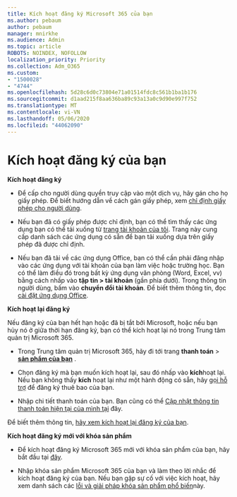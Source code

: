 ```yaml
---
title: Kích hoạt đăng ký Microsoft 365 của bạn
ms.author: pebaum
author: pebaum
manager: mnirkhe
ms.audience: Admin
ms.topic: article
ROBOTS: NOINDEX, NOFOLLOW
localization_priority: Priority
ms.collection: Adm_O365
ms.custom:
- "1500028"
- "4744"
ms.openlocfilehash: 5d28c6d0c73804e71a01514fdc8c561b1ba1b176
ms.sourcegitcommit: d1aad215f8aa636ba89c93a13a0c9d90e997f752
ms.translationtype: MT
ms.contentlocale: vi-VN
ms.lasthandoff: 05/06/2020
ms.locfileid: "44062090"
---
```

# <a name="activate-your-subscription"></a>Kích hoạt đăng ký của bạn

**Kích hoạt đăng ký**

- Để cấp cho người dùng quyền truy cập vào một dịch vụ, hãy gán cho họ giấy phép. Để biết hướng dẫn về cách gán giấy phép, xem [chỉ định giấy phép cho người dùng](https://docs.microsoft.com/microsoft-365/admin/manage/assign-licenses-to-users).

- Nếu bạn đã có giấy phép được chỉ định, bạn có thể tìm thấy các ứng dụng bạn có thể tải xuống từ [trang tài khoản của tôi](https://portal.office.com/account/#installs). Trang này cung cấp danh sách các ứng dụng có sẵn để bạn tải xuống dựa trên giấy phép đã được chỉ định.

- Nếu bạn đã tải về các ứng dụng Office, bạn có thể cần phải đăng nhập vào các ứng dụng với tài khoản của bạn làm việc hoặc trường học. Bạn có thể làm điều đó trong bất kỳ ứng dụng văn phòng (Word, Excel, vv) bằng cách nhấp vào **tập tin > tài khoản** (gần phía dưới). Trong thông tin người dùng, bấm vào **chuyển đổi tài khoản**. Để biết thêm thông tin, đọc [cài đặt ứng dụng Office](https://docs.microsoft.com/microsoft-365/admin/setup/install-applications).

**Kích hoạt lại đăng ký**

Nếu đăng ký của bạn hết hạn hoặc đã bị tắt bởi Microsoft, hoặc nếu bạn hủy nó ở giữa thời hạn đăng ký, bạn có thể kích hoạt lại nó trong Trung tâm quản trị Microsoft 365.

- Trong Trung tâm quản trị Microsoft 365, hãy đi tới trang **thanh toán** > **[sản phẩm của bạn](https://go.microsoft.com/fwlink/p/?linkid=842054)** .

- Chọn đăng ký mà bạn muốn kích hoạt lại, sau đó nhấp vào **kích**hoạt lại. Nếu bạn không thấy **kích** hoạt lại như một hành động có sẵn, hãy [gọi hỗ trợ](https://docs.microsoft.com/microsoft-365/admin/contact-support-for-business-products) để đăng ký thuê bao của bạn.

- Nhập chi tiết thanh toán của bạn. Bạn cũng có thể [Cập nhật thông tin thanh toán hiện tại của mình tại](https://docs.microsoft.com/microsoft-365/commerce/billing-and-payments/add-update-or-remove-credit-card-or-bank-account) đây.

Để biết thêm thông tin, [hãy xem kích hoạt lại đăng ký của bạn](https://docs.microsoft.com/microsoft-365/commerce/subscriptions/reactivate-your-subscription).

**Kích hoạt đăng ký mới với khóa sản phẩm**

- Để kích hoạt đăng ký Microsoft 365 mới với khóa sản phẩm của bạn, hãy bắt đầu tại [đây](https://support.office.com/article/where-to-enter-your-office-product-key-0a82e5ae-739e-4b92-a6f4-2ec780c185db).

- Nhập khóa sản phẩm Microsoft 365 của bạn và làm theo lời nhắc để kích hoạt đăng ký của bạn. Nếu bạn gặp sự cố với việc kích hoạt, hãy xem danh sách các [lỗi và giải pháp khóa sản phẩm phổ biến](https://docs.microsoft.com/microsoft-365/commerce/product-key-errors-and-solutions)này.
